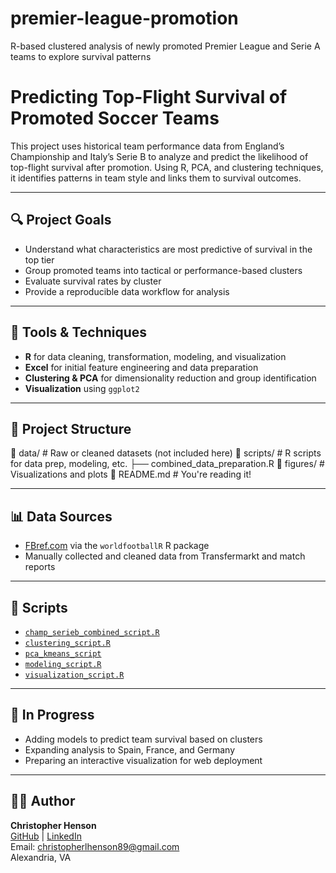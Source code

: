 # premier-league-promotion
R-based clustered analysis of newly promoted Premier League and Serie A teams to explore survival patterns
# Predicting Top-Flight Survival of Promoted Soccer Teams

This project uses historical team performance data from England’s Championship and Italy’s Serie B to analyze and predict the likelihood of top-flight survival after promotion. Using R, PCA, and clustering techniques, it identifies patterns in team style and links them to survival outcomes.

---

## 🔍 Project Goals

- Understand what characteristics are most predictive of survival in the top tier
- Group promoted teams into tactical or performance-based clusters
- Evaluate survival rates by cluster
- Provide a reproducible data workflow for analysis

---

## 🧰 Tools & Techniques

- **R** for data cleaning, transformation, modeling, and visualization
- **Excel** for initial feature engineering and data preparation
- **Clustering & PCA** for dimensionality reduction and group identification
- **Visualization** using `ggplot2`

---

## 📂 Project Structure

📁 data/ # Raw or cleaned datasets (not included here)
📁 scripts/ # R scripts for data prep, modeling, etc.
├── combined_data_preparation.R
📁 figures/ # Visualizations and plots
📄 README.md # You're reading it!

---

## 📊 Data Sources

- [FBref.com](https://fbref.com) via the `worldfootballR` R package
- Manually collected and cleaned data from Transfermarkt and match reports

---

## 📂 Scripts

- [`champ_serieb_combined_script.R`](champ_serieb_combined_script.R)
- [`clustering_script.R`](clustering_script.R)
- [`pca_kmeans_script`](pca_kmeans_script.R)
- [`modeling_script.R`](modeling_script.R)
- [`visualization_script.R`](visualization_script.R)

---

## 🚧 In Progress

- Adding models to predict team survival based on clusters
- Expanding analysis to Spain, France, and Germany
- Preparing an interactive visualization for web deployment

---

## 👨‍💻 Author

**Christopher Henson**  
[GitHub](https://github.com/chenson1853) | [LinkedIn](https://linkedin.com/in/chris-henson-ms)  
Email: christopherlhenson89@gmail.com  
Alexandria, VA
